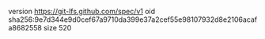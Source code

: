 version https://git-lfs.github.com/spec/v1
oid sha256:9e7d344e9d0cef67a9710da399e37a2cef55e98107932d8e2106acafa8682558
size 520
